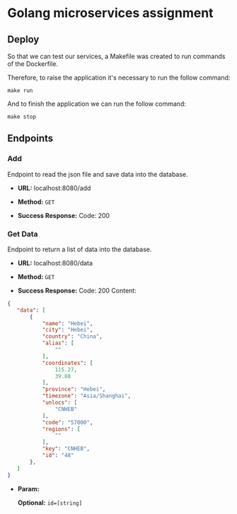 # Golang microservices assignment

## Deploy

 So that we can test our services, a Makefile was created to run commands of the Dockerfile.

 Therefore, to raise the application it's necessary to run the follow command:

`make run`

 And to finish the application we can run the follow command:

`make stop`

## Endpoints

### Add 
 
 Endpoint to read the json file and save data into the database.

 * **URL:** 
 localhost:8080/add

 * **Method:** 
 `GET`

 * **Success Response:** 
 Code: 200

### Get Data 
 
 Endpoint to return a list of data into the database.

 * **URL:** 
 localhost:8080/data

 * **Method:** 
 `GET`

 * **Success Response:** 
 Code: 200
 Content: 
 ```json
 {
    "data": [
        {
            "name": "Hebei",
            "city": "Hebei",
            "country": "China",
            "alias": [
                ""
            ],
            "coordinates": [
                115.27,
                39.88
            ],
            "province": "Hebei",
            "timezone": "Asia/Shanghai",
            "unlocs": [
                "CNHEB"
            ],
            "code": "57000",
            "regions": [
                ""
            ],
            "key": "CNHEB",
            "id": "48"
        },
    ]
 }
 ```

* **Param:**

    **Optional:**
    `id=[string]`